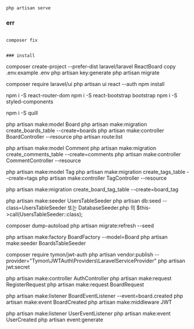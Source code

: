 ##

```
php artisan serve
```

### err

```

composer fix

```

```

### install

```

composer create-project --prefer-dist laravel/laravel ReactBoard
copy .env.example .env
php artisan key:generate
php artisan migrate

composer require laravel/ui
php artisan ui react --auth
npm install

npm i -S react-router-dom
npm i -S react-bootstrap bootstrap
npm i -S styled-components

npm i -S quill

php artisan make:model Board
php artisan make:migration create_boards_table --create=boards
php artisan make:controller BoardController --resource
php artisan route:list

php artisan make:model Comment
php artisan make:migration create_comments_table --create=comments
php artisan make:controller CommentController --resource

php artisan make:model Tag
php artisan make:migration create_tags_table --create=tags
php artisan make:controller TagController --resource

php artisan make:migration create_board_tag_table --create=board_tag

php artisan make:seeder UsersTableSeeder
php artisan db:seed --class=UsersTableSeeder 또는
DatabaseSeeder.php 의 $this->call(UsersTableSeeder::class);

composer dump-autoload
php artisan migrate:refresh --seed

php artisan make:factory BoardFactory --model=Board
php artisan make:seeder BoardsTableSeeder

composer require tymon/jwt-auth
php artisan vendor:publish --provider="Tymon\JWTAuth\Providers\LaravelServiceProvider"
php artisan jwt:secret

php artisan make:controller AuthController
php artisan make:request RegisterRequest
php artisan make:request BoardRequest

php artisan make:listener BoardEventListener --event=board.created
php artisan make:event BoardCreated
php artisan make:middleware JWT

php artisan make:listener UserEventListener
php artisan make:event UserCreated
php artisan event:generate

```

```
